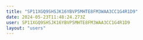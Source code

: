 ```yaml
---
title: "SP11XGQ9SHSJK16YBVP5MHTE8FM3WAA3CC1G4R1D9"
date: 2024-05-23T11:48:24.273Z
user: SP11XGQ9SHSJK16YBVP5MHTE8FM3WAA3CC1G4R1D9
layout: "users"
---
```

    
